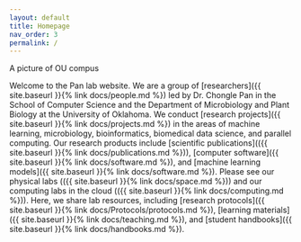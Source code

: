 ```yaml
---
layout: default
title: Homepage
nav_order: 3
permalink: /
---
```


A picture of OU compus

Welcome to the Pan lab website. We are a group of [researchers]({{ site.baseurl }}{% link docs/people.md %}) led by Dr. Chongle Pan in the School of Computer Science and the Department of Microbiology and Plant Biology at the University of Oklahoma. We conduct [research projects]({{ site.baseurl }}{% link docs/projects.md %}) in the areas of machine learning, microbiology, bioinformatics, biomedical data science, and parallel computing. Our research products include [scientific publications](({{ site.baseurl }}{% link docs/publications.md %})), [computer software]({{ site.baseurl }}{% link docs/software.md %}), and [machine learning models]({{ site.baseurl }}{% link docs/software.md %}). Please see our physical labs (({{ site.baseurl }}{% link docs/space.md %})) and our computing labs in the cloud (({{ site.baseurl }}{% link docs/computing.md %})). Here, we share lab resources, including [research protocols]({{ site.baseurl }}{% link docs/Protocols/protocols.md %}), [learning materials]({{ site.baseurl }}{% link docs/teaching.md %}), and [student handbooks]({{ site.baseurl }}{% link docs/handbooks.md %}).


